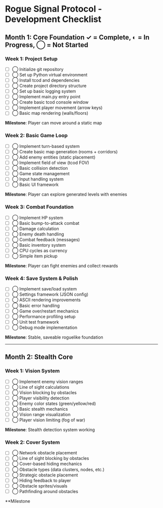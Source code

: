 # Rogue Signal Protocol - Development Checklist

## Month 1: Core Foundation ✓ = Complete, ◐ = In Progress, ◯ = Not Started

### Week 1: Project Setup
- [ ] ◯ Initialize git repository
- [ ] ◯ Set up Python virtual environment
- [ ] ◯ Install tcod and dependencies
- [ ] ◯ Create project directory structure
- [ ] ◯ Set up basic logging system
- [ ] ◯ Implement main.py entry point
- [ ] ◯ Create basic tcod console window
- [ ] ◯ Implement player movement (arrow keys)
- [ ] ◯ Basic map rendering (walls/floors)

**Milestone**: Player can move around a static map

### Week 2: Basic Game Loop
- [ ] ◯ Implement turn-based system
- [ ] ◯ Create basic map generation (rooms + corridors)
- [ ] ◯ Add enemy entities (static placement)
- [ ] ◯ Implement field of view (tcod FOV)
- [ ] ◯ Basic collision detection
- [ ] ◯ Game state management
- [ ] ◯ Input handling system
- [ ] ◯ Basic UI framework

**Milestone**: Player can explore generated levels with enemies

### Week 3: Combat Foundation
- [ ] ◯ Implement HP system
- [ ] ◯ Basic bump-to-attack combat
- [ ] ◯ Damage calculation
- [ ] ◯ Enemy death handling
- [ ] ◯ Combat feedback (messages)
- [ ] ◯ Basic inventory system
- [ ] ◯ CPU cycles as currency
- [ ] ◯ Simple item pickup

**Milestone**: Player can fight enemies and collect rewards

### Week 4: Save System & Polish
- [ ] ◯ Implement save/load system
- [ ] ◯ Settings framework (JSON config)
- [ ] ◯ ASCII rendering improvements
- [ ] ◯ Basic error handling
- [ ] ◯ Game over/restart mechanics
- [ ] ◯ Performance profiling setup
- [ ] ◯ Unit test framework
- [ ] ◯ Debug mode implementation

**Milestone**: Stable, saveable roguelike foundation

---

## Month 2: Stealth Core

### Week 1: Vision System
- [ ] ◯ Implement enemy vision ranges
- [ ] ◯ Line of sight calculations
- [ ] ◯ Vision blocking by obstacles
- [ ] ◯ Player visibility detection
- [ ] ◯ Enemy color states (green/yellow/red)
- [ ] ◯ Basic stealth mechanics
- [ ] ◯ Vision range visualization
- [ ] ◯ Player vision limiting (fog of war)

**Milestone**: Stealth detection system working

### Week 2: Cover System
- [ ] ◯ Network obstacle placement
- [ ] ◯ Line of sight blocking by obstacles
- [ ] ◯ Cover-based hiding mechanics
- [ ] ◯ Obstacle types (data clusters, nodes, etc.)
- [ ] ◯ Strategic obstacle placement
- [ ] ◯ Hiding feedback to player
- [ ] ◯ Obstacle sprites/visuals
- [ ] ◯ Pathfinding around obstacles

**Milestone